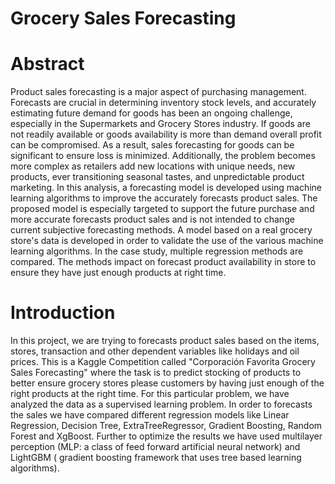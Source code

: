 # Grocery Sales Forecasting

# Abstract

Product sales forecasting is a major aspect of purchasing management. Forecasts are crucial in
determining inventory stock levels, and accurately estimating future demand for goods has been an
ongoing challenge, especially in the Supermarkets and Grocery Stores industry. If goods are not readily
available or goods availability is more than demand overall profit can be compromised. As a result, sales
forecasting for goods can be significant to ensure loss is minimized. Additionally, the problem becomes
more complex as retailers add new locations with unique needs, new products, ever transitioning
seasonal tastes, and unpredictable product marketing. In this analysis, a forecasting model is developed
using machine learning algorithms to improve the accurately forecasts product sales. The proposed
model is especially targeted to support the future purchase and more accurate forecasts product sales
and is not intended to change current subjective forecasting methods. A model based on a real grocery
store's data is developed in order to validate the use of the various machine learning algorithms. In the
case study, multiple regression methods are compared. The methods impact on forecast product
availability in store to ensure they have just enough products at right time.

# Introduction
In this project, we are trying to forecasts product sales based on the items, stores, transaction and other
dependent variables like holidays and oil prices.
This is a Kaggle Competition called "Corporación Favorita Grocery Sales Forecasting" where the task is to
predict stocking of products to better ensure grocery stores please customers by having just enough of
the right products at the right time.
For this particular problem, we have analyzed the data as a supervised learning problem. In order to
forecasts the sales we have compared different regression models like Linear Regression, Decision Tree,
ExtraTreeRegressor, Gradient Boosting, Random Forest and XgBoost. Further to optimize the results we
have used multilayer perception (MLP: a class of feed forward artificial neural network) and LightGBM (
gradient boosting framework that uses tree based learning algorithms).
